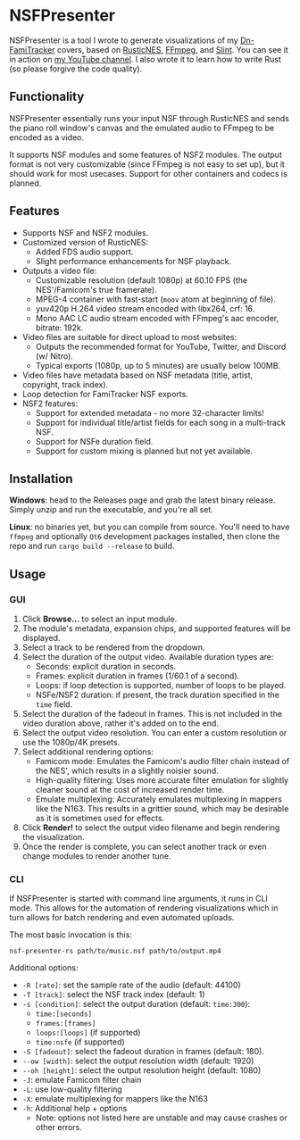 # NSFPresenter

NSFPresenter is a tool I wrote to generate visualizations of my
[Dn-FamiTracker][dn-ft] covers, based on [RusticNES][rusticnes],
[FFmpeg][ffmpeg], and [Slint][slint].
You can see it in action on [my YouTube channel][yt]. I also wrote it
to learn how to write Rust (so please forgive the code quality).

## Functionality

NSFPresenter essentially runs your input NSF through RusticNES and
sends the piano roll window's canvas and the emulated audio to FFmpeg
to be encoded as a video.

It supports NSF modules and some features of NSF2 modules. The output
format is not very customizable (since FFmpeg is not easy to set up),
but it should work for most usecases. Support for other containers and
codecs is planned.

## Features

- Supports NSF and NSF2 modules.
- Customized version of RusticNES:
  - Added FDS audio support.
  - Slight performance enhancements for NSF playback.
- Outputs a video file:
  - Customizable resolution (default 1080p) at 60.10 FPS (the NES'/Famicom's true framerate).
  - MPEG-4 container with fast-start (`moov` atom at beginning of file).
  - yuv420p H.264 video stream encoded with libx264, crf: 16.
  - Mono AAC LC audio stream encoded with FFmpeg's aac encoder, bitrate: 192k.
- Video files are suitable for direct upload to most websites:
  - Outputs the recommended format for YouTube, Twitter, and Discord (w/ Nitro).
  - Typical exports (1080p, up to 5 minutes) are usually below 100MB.
- Video files have metadata based on NSF metadata (title, artist, copyright, track index).
- Loop detection for FamiTracker NSF exports.
- NSF2 features:
  - Support for extended metadata - no more 32-character limits!
  - Support for individual title/artist fields for each song in a multi-track NSF.
  - Support for NSFe duration field.
  - Support for custom mixing is planned but not yet available.

## Installation

**Windows**: head to the Releases page and grab the latest binary release. Simply unzip
             and run the executable, and you're all set.

**Linux**: no binaries yet, but you can compile from source. You'll need to have `ffmpeg`
           and optionally `Qt6` development packages installed, then clone the repo and run
           `cargo build --release` to build.

## Usage

### GUI

1. Click **Browse...** to select an input module.
2. The module's metadata, expansion chips, and supported features will
   be displayed.
3. Select a track to be rendered from the dropdown.
4. Select the duration of the output video. Available duration types are:
    - Seconds: explicit duration in seconds.
    - Frames: explicit duration in frames (1/60.1 of a second).
    - Loops: if loop detection is supported, number of loops to be played.
    - NSFe/NSF2 duration: if present, the track duration specified in the
      `time` field.
5. Select the duration of the fadeout in frames. This is not included in the
   video duration above, rather it's added on to the end.
6. Select the output video resolution. You can enter a custom resolution
   or use the 1080p/4K presets.
7. Select additional rendering options:
    - Famicom mode: Emulates the Famicom's audio filter chain instead of the
      NES', which results in a slightly noisier sound.
    - High-quality filtering: Uses more accurate filter emulation for slightly
      cleaner sound at the cost of increased render time.
    - Emulate multiplexing: Accurately emulates multiplexing in mappers like
      the N163. This results in a grittier sound, which may be desirable as
      it is sometimes used for effects.
8. Click **Render!** to select the output video filename and begin rendering
   the visualization.
9. Once the render is complete, you can select another track or even change
   modules to render another tune.

### CLI

If NSFPresenter is started with command line arguments, it runs in CLI mode.
This allows for the automation of rendering visualizations which in turn
allows for batch rendering and even automated uploads.

The most basic invocation is this:
```
nsf-presenter-rs path/to/music.nsf path/to/output.mp4
```

Additional options:
- `-R [rate]`: set the sample rate of the audio (default: 44100)
- `-T [track]`: select the NSF track index (default: 1)
- `-s [condition]`: select the output duration (default: `time:300`):
  - `time:[seconds]`
  - `frames:[frames]`
  - `loops:[loops]` (if supported)
  - `time:nsfe` (if supported)
- `-S [fadeout]`: select the fadeout duration in frames (default: 180).
- `--ow [width]`: select the output resolution width (default: 1920)
- `--oh [height]`: select the output resolution height (default: 1080)
- `-J`: emulate Famicom filter chain
- `-L`: use low-quality filtering
- `-X`: emulate multiplexing for mappers like the N163
- `-h`: Additional help + options
  - Note: options not listed here are unstable and may cause crashes or
    other errors.

[dn-ft]: https://github.com/Dn-Programming-Core-Management/Dn-FamiTracker
[rusticnes]: https://github.com/zeta0134/rusticnes-core
[ffmpeg]: https://github.com/FFmpeg/FFmpeg
[slint]: https://slint-ui.com
[yt]: https://youtube.com/@nununoisy
